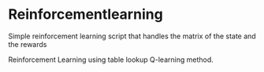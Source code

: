 # Reinforcementlearning

Simple reinforcement learning script that handles the matrix of the state and the rewards

Reinforcement Learning using table lookup Q-learning method.
